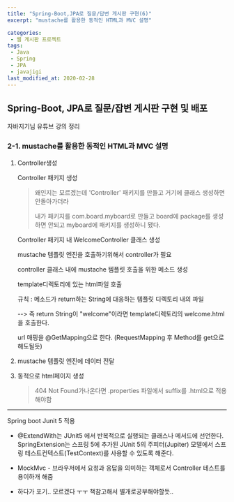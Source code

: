 ```yaml
---
title: "Spring-Boot,JPA로 질문/답변 게시판 구현(6)"
excerpt: "mustache를 활용한 동적인 HTML과 MVC 설명"

categories:
 - 웹 게시판 프로젝트
tags:
 - Java
 - Spring
 - JPA
 - javajigi
last_modified_at: 2020-02-28
---
```




## Spring-Boot, JPA로 질문/잡변 게시판 구현 및 배포

자바지기님 유튜브 강의 정리

### 2-1. mustache를 활용한 동적인 HTML과 MVC 설명

1. Controller생성

   Controller 패키지 생성

   > 왜인지는 모르겠는데 'Controller' 패키지를 만들고 거기에 클래스 생성하면 안돌아가더라 
   >
   > 내가 패키지를 com.board.myboard로 만들고 board에 package를 생성하면 안되고 myboard에 패키지를 생성하니 됐다.

   Controller 패키지 내 WelcomeController 클래스 생성

   mustache 템플릿 엔진을 호출하기위해서 controller가 필요

   controller 클래스 내에 mustache 템플릿 호출을 위한 메소드 생성

   template디렉토리에 있는 html파일 호출

   규칙 : 메소드가 return하는 String에 대응하는 템플릿 디렉토리 내의 파일

   --> 즉 return String이 "welcome"이라면 template디렉토리의 welcome.html을 호출한다.

   url 매핑을 @GetMapping으로 한다. (RequestMapping 후 Method를 get으로해도될듯)

2. mustache 템플릿 엔진에 데이터 전달

3. 동적으로 html페이지 생성

   > 404 Not Found가나온다면  .properties 파일에서 suffix를 .html으로 적용해야함

----

Spring boot Junit 5 적용

* @ExtendWith는 JUnit5 에서 반복적으로 실행되는 클래스나 메서드에 선언한다. SpringExtension는 스프링 5에 추가된 JUnit 5의 주피터(Jupiter) 모델에서 스프링 테스트컨텍스트(TestContext)를 사용할 수 있도록 해준다.

* MockMvc - 브라우저에서 요청과 응답을 의미하는 객체로서 Controller 테스트를 용이하개 해줌

* 하다가 포기.. 모르겠다 ㅜㅜ 책참고해서 별개로공부해야할듯..